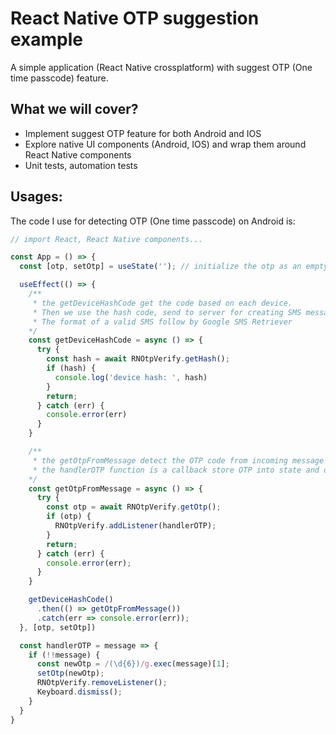 # React Native OTP suggestion example

A simple application (React Native crossplatform) with suggest OTP (One time passcode) feature.

## What we will cover?

- Implement suggest OTP feature for both Android and IOS
- Explore native UI components (Android, IOS) and wrap them around React Native components
- Unit tests, automation tests

## Usages:

The code I use for detecting OTP (One time passcode) on Android is:

```JavaScript
// import React, React Native components...

const App = () => {
  const [otp, setOtp] = useState(''); // initialize the otp as an empty string

  useEffect(() => {
    /**
     * the getDeviceHashCode get the code based on each device. 
     * Then we use the hash code, send to server for creating SMS message
     * The format of a valid SMS follow by Google SMS Retriever
    */
    const getDeviceHashCode = async () => {
      try {
        const hash = await RNOtpVerify.getHash();
        if (hash) {
          console.log('device hash: ', hash)
        }
        return;
      } catch (err) {
        console.error(err)
      }
    }

    /**
     * the getOtpFromMessage detect the OTP code from incoming message
     * the handlerOTP function is a callback store OTP into state and do some extra works
    */
    const getOtpFromMessage = async () => {
      try {
        const otp = await RNOtpVerify.getOtp();
        if (otp) {
          RNOtpVerify.addListener(handlerOTP);
        }
        return;
      } catch (err) {
        console.error(err);
      }
    }

    getDeviceHashCode()
      .then(() => getOtpFromMessage())
      .catch(err => console.error(err));
  }, [otp, setOtp])

  const handlerOTP = message => {
    if (!!message) {
      const newOtp = /(\d{6})/g.exec(message)[1];
      setOtp(newOtp);
      RNOtpVerify.removeListener();
      Keyboard.dismiss();
    }
  }
}
```